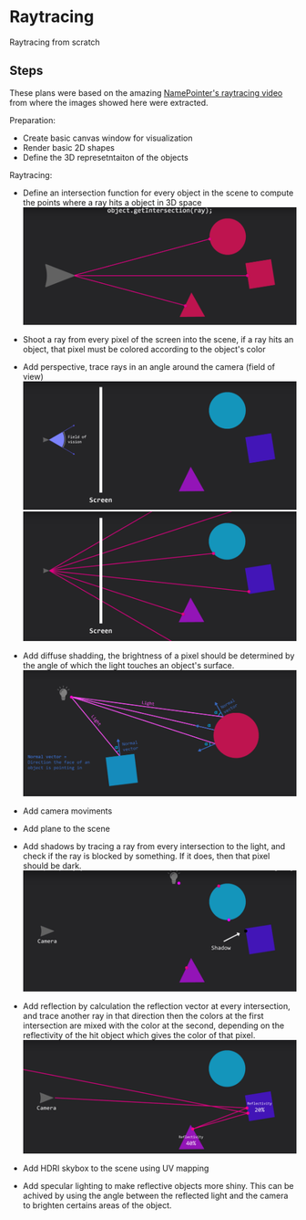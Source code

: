 # Raytracing

Raytracing from scratch


## Steps

These plans were based on the amazing [NamePointer's raytracing video](https://www.youtube.com/watch?v=lKIytgt3KXM) from where the images showed here were extracted.

Preparation:

* Create basic canvas window for visualization
* Render basic 2D shapes
* Define the 3D represetntaiton of the objects

Raytracing:

* Define an intersection function for every object in the scene to compute the points where a ray hits a object in 3D space
![intersections](./imgs/intersections.png)

* Shoot a ray from every pixel of the screen into the scene, if a ray hits an object, that pixel must be colored according to the object's color


* Add perspective, trace rays in an angle around the camera (field of view)
![fov_1](./imgs/fov_1.png)
![fov_2](./imgs/fov_2.png)

* Add diffuse shadding, the brightness of a pixel should be determined by the angle of which the light touches an object's surface.
![diffuse_shading](./imgs/diffuse_shading.png)

* Add camera moviments
* Add plane to the scene
* Add shadows by tracing a ray from every intersection to the light, and check if the ray is blocked by something. If it does, then that pixel should be dark.
![shadow](./imgs/shadow.png)

* Add reflection by calculation the reflection vector at every intersection, and trace another ray in that direction then the colors at the first intersection are mixed with the color at the second, depending on the reflectivity of the hit object which gives the color of that pixel.
![reflections](./imgs/reflections.png)

* Add HDRI skybox to the scene using UV mapping 
* Add specular lighting to make reflective objects more shiny. This can be achived by using the angle between the reflected light and the camera to brighten certains areas of the object. 